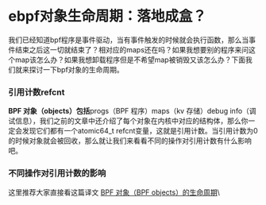 # ebpf对象生命周期：落地成盒？

我们已经知道bpf程序是事件驱动，当有事件触发的时候就会执行函数，那么当事件结束之后这一切就结束了？相对应的maps还在吗？如果我想要别的程序来问这个map该怎么办？如果我想卸载程序但是不希望map被销毁又该怎么办？下面我们就来探讨一下bpf对象的生命周期。

### **引用计数refcnt**

**BPF 对象（objects）包括**progs（BPF 程序）maps（kv 存储）debug info（调试信息），我们之前的文章中还介绍了每个对象在内核中对应的结构体，那么你一定会发现它们都有一个atomic64\_t refcnt变量，这就是引用计数。当引用计数为0的时候对象就会被回收，那么就让我们来看看不同的操作对引用计数有什么影响吧。

### 不同操作对引用计数的影响

这里推荐大家直接看这篇译文 [BPF 对象（BPF objects）的生命周期](https://arthurchiao.art/blog/lifetime-of-bpf-objects-zh/)\
